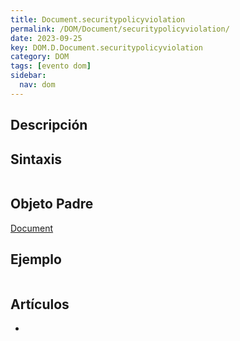 ```yaml
---
title: Document.securitypolicyviolation
permalink: /DOM/Document/securitypolicyviolation/
date: 2023-09-25
key: DOM.D.Document.securitypolicyviolation
category: DOM
tags: [evento dom]
sidebar:
  nav: dom
---
```


## Descripción


## Sintaxis


```javascript

```


## Objeto Padre


[Document](https://www.w3api.com/DOM/Document/)


## Ejemplo


```javascript

```


## Artículos

- 
